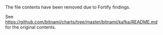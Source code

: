 The file contents have been removed due to Fortify findings.

See https://github.com/bitnami/charts/tree/master/bitnami/kafka/README.md for the original contents.